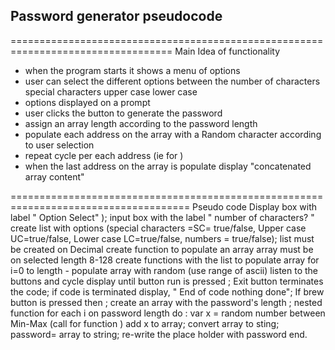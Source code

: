 ## Password generator pseudocode 

==================================================================================
                    Main Idea of functionality 
- when the program starts it shows a menu of options 
- user can select the different options between the 
        number of characters 
        special characters 
        upper case 
        lower case 
- options displayed on a prompt 
- user clicks the button to generate the password
- assign an array length according to the password length 
- populate each address on the array with a Random character according to user selection 
- repeat cycle per each address (ie for )
- when the last address on the array is populate display "concatenated array content"

=====================================================================================
 Pseudo code 
  Display box with label " Option Select" );
  input box with the label " number of characters? "
    create list with options (special characters =SC= true/false, Upper case UC=true/false, Lower case LC=true/false, numbers = true/false);
    list must be created on Decimal 
    create function to populate an array 
    array must be on selected length 8-128
        create functions with the list to populate array 
        for i=0 to length - populate array with random (use range of ascii)
  listen to the buttons and cycle display until button run is pressed ;
  Exit button terminates the code;
        if code is terminated display, " End of code nothing done";
If brew button is pressed then ;
create an array with the password's length ;
 nested function 
 for each i on password length do :
  var x = random number between  Min-Max (call for function )
  add x to array; 
   convert array to sting; 
   password= array to string;
   re-write the place holder with password
   end.


 
  
    



